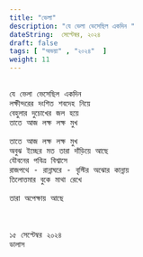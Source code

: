 ```yaml
---
title: "ভেলা"
description: "যে ভেলা ভেসেছিল একদিন "
dateString:  সেপ্টেম্বর, ২০২৪
draft: false
tags: [ "অভয়া" , "২০২৪"  ]
weight: 11
---
```



<pre>

যে ভেলা ভেসেছিল একদিন 
লক্ষীন্দরের দংশিত শবদেহ নিয়ে 
বেহুলার দুচোখের জল হয়ে 
তাতে আজ লক্ষ লক্ষ মুখ 

তাতে আজ লক্ষ লক্ষ মুখ 
অবুঝ ইচ্ছের মত তারা দাঁড়িয়ে আছে  
যৌবনের পবিত্র বিশ্বাসে  
রাজপথে - রান্নাঘরে - বৃস্টির অঝোর কান্নায় 
তিলোত্তমার বুকে মাথা রেখে 

তারা অপেক্ষায় আছে  



১৫ সেপ্টেম্বর ২০২৪ 
ডালাস 

<pre>

